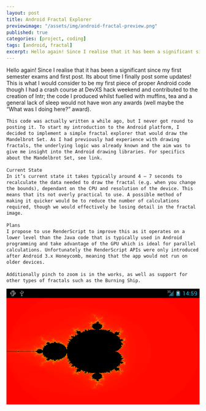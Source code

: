 ```yaml
---
layout: post
title: Android Fractal Explorer
previewimage: "/assets/img/android-fractal-preview.png"
published: true
categories: [project, coding]
tags: [android, fractal]
excerpt: Hello again! Since I realise that it has been a significant since my first semester exams and first post. Its about time I finally post some updates! This is what I would consider to be my first piece of proper Android code though I had a crash course at DevXS hack weekend and contributed to the creation of Intr; the code I produced whilst fuelled with muffins, tea and a general lack of sleep would not have won any awards (well maybe the “What was I doing here?” award).
---
```


<div class="mdl-cell mdl-cell--12-col mdl-card__supporting-text no-padding">
<p>
	Hello again!
	Since I realise that it has been a significant since my first semester exams and first post. Its about time I finally post some updates! This is what I would consider to be my first piece of proper Android code though I had a crash course at DevXS hack weekend and contributed to the creation of Intr; the code I produced whilst fuelled with muffins, tea and a general lack of sleep would not have won any awards (well maybe the “What was I doing here?” award).

	This code was actually written a while ago, but I never got round to posting it. To start my introduction to the Android platform, I decided to implement a simple fractal explorer that would draw the Mandelbrot Set. As I had previously had experience with drawing fractals, the underlying logic was already known and the aim was to give me insight into the Android drawing libraries. For specifics about the Mandelbrot Set, see link.

	Current State
	In it’s current state it takes typically around 4 – 7 seconds to recalculate the data needed to draw the fractal (e.g. when you change the bounds), dependant on the CPU and resolution of the device. This means that its not overly practical to use. A possible method of making it quicker would be to reduce the number of calculations required, though we would effectively be losing detail in the fractal image.

	Plans
	I propose to use RenderScript to improve this as it operates on a lower level than the Java code that is typically used in Android programming and take advantage of the GPU which is ideal for parallel calculations. Unfortunately the RenderScript APIs were only introduced after Android 3.x Honeycomb, meaning that the app would not run on older devices.

	Additionally pinch to zoom is in the works, as well as support for other types of fractals such as the Burning Ship.
</p>
</div>

<div class="mdl-card__media">
	<img class="article-image" src="/assets/img/android_fractal.png" border="0" alt="">
</div>
<br>